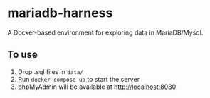 # mariadb-harness

A Docker-based environment for exploring data in MariaDB/Mysql.

## To use

1. Drop .sql files in `data/`
2. Run `docker-compose up` to start the server
3. phpMyAdmin will be available at <http://localhost:8080>
